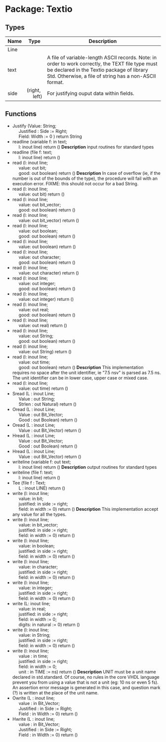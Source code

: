 # Package: Textio

## Types

| Name | Type                                               | Description                                                                                                                                                                                                |
| ---- | -------------------------------------------------- | ---------------------------------------------------------------------------------------------------------------------------------------------------------------------------------------------------------- |
| Line |                                                    |                                                                                                                                                                                                            |
| text |                                                    |  A file of variable-length ASCII records. Note: in order to work correctly, the TEXT file type must be declared in the Textio package of library Std.  Otherwise, a file of string has a non-ASCII format. |
| side | (right,<br><span style="padding-left:20px"> left)  | For justifying ouput data within fields.                                                                                                                                                                   |
## Functions
- Justify <font id="function_arguments">(Value: String;<br><span style="padding-left:20px"> Justified : Side := Right;<br><span style="padding-left:20px"> Field: Width := 0 ) </font> <font id="function_return">return String </font>
- readline <font id="function_arguments">(variable f: in text;<br><span style="padding-left:20px"> l: inout line) </font> <font id="function_return">return ()</font>
**Description**
input routines for standard types
- readline <font id="function_arguments">(file f: text;<br><span style="padding-left:20px"> l: inout line) </font> <font id="function_return">return ()</font>
- read <font id="function_arguments">(l: inout line;<br><span style="padding-left:20px"> value: out bit;<br><span style="padding-left:20px"> good: out boolean) </font> <font id="function_return">return ()</font>
**Description**
 In case of overflow (ie, if the number is out of the bounds of the type), the procedure will fail with an execution error. FIXME: this should not occur for a bad String.
- read <font id="function_arguments">(l: inout line;<br><span style="padding-left:20px"> value: out bit) </font> <font id="function_return">return ()</font>
- read <font id="function_arguments">(l: inout line;<br><span style="padding-left:20px"> value: out bit_vector;<br><span style="padding-left:20px"> good: out boolean) </font> <font id="function_return">return ()</font>
- read <font id="function_arguments">(l: inout line;<br><span style="padding-left:20px"> value: out bit_vector) </font> <font id="function_return">return ()</font>
- read <font id="function_arguments">(l: inout line;<br><span style="padding-left:20px"> value: out boolean;<br><span style="padding-left:20px"> good: out boolean) </font> <font id="function_return">return ()</font>
- read <font id="function_arguments">(l: inout line;<br><span style="padding-left:20px"> value: out boolean) </font> <font id="function_return">return ()</font>
- read <font id="function_arguments">(l: inout line;<br><span style="padding-left:20px"> value: out character;<br><span style="padding-left:20px"> good: out boolean) </font> <font id="function_return">return ()</font>
- read <font id="function_arguments">(l: inout line;<br><span style="padding-left:20px"> value: out character) </font> <font id="function_return">return ()</font>
- read <font id="function_arguments">(l: inout line;<br><span style="padding-left:20px"> value: out integer;<br><span style="padding-left:20px"> good: out boolean) </font> <font id="function_return">return ()</font>
- read <font id="function_arguments">(l: inout line;<br><span style="padding-left:20px"> value: out integer) </font> <font id="function_return">return ()</font>
- read <font id="function_arguments">(l: inout line;<br><span style="padding-left:20px"> value: out real;<br><span style="padding-left:20px"> good: out boolean) </font> <font id="function_return">return ()</font>
- read <font id="function_arguments">(l: inout line;<br><span style="padding-left:20px"> value: out real) </font> <font id="function_return">return ()</font>
- read <font id="function_arguments">(l: inout line;<br><span style="padding-left:20px"> value: out String;<br><span style="padding-left:20px"> good: out boolean) </font> <font id="function_return">return ()</font>
- read <font id="function_arguments">(l: inout line;<br><span style="padding-left:20px"> value: out String) </font> <font id="function_return">return ()</font>
- read <font id="function_arguments">(l: inout line;<br><span style="padding-left:20px"> value: out time;<br><span style="padding-left:20px"> good: out boolean) </font> <font id="function_return">return ()</font>
**Description**
 This implementation requires no space after the unit identifier, ie "7.5 nsv" is parsed as 7.5 ns. The unit identifier can be in lower case, upper case or mixed case.
- read <font id="function_arguments">(l: inout line;<br><span style="padding-left:20px"> value: out time) </font> <font id="function_return">return ()</font>
- Sread <font id="function_arguments">(L : inout Line;<br><span style="padding-left:20px"> Value : out String;<br><span style="padding-left:20px"> Strlen : out Natural) </font> <font id="function_return">return ()</font>
- Oread <font id="function_arguments">(L : inout Line;<br><span style="padding-left:20px"> Value : out Bit_Vector;<br><span style="padding-left:20px"> Good : out Boolean) </font> <font id="function_return">return ()</font>
- Oread <font id="function_arguments">(L : inout Line;<br><span style="padding-left:20px"> Value : out Bit_Vector) </font> <font id="function_return">return ()</font>
- Hread <font id="function_arguments">(L : inout Line;<br><span style="padding-left:20px"> Value : out Bit_Vector;<br><span style="padding-left:20px"> Good : out Boolean) </font> <font id="function_return">return ()</font>
- Hread <font id="function_arguments">(L : inout Line;<br><span style="padding-left:20px"> Value : out Bit_Vector) </font> <font id="function_return">return ()</font>
- writeline <font id="function_arguments">(variable f: out text;<br><span style="padding-left:20px"> l: inout line) </font> <font id="function_return">return ()</font>
**Description**
output routines for standard types
- writeline <font id="function_arguments">(file f: text;<br><span style="padding-left:20px"> l: inout line) </font> <font id="function_return">return ()</font>
- Tee <font id="function_arguments">(file f : Text;<br><span style="padding-left:20px"> L : inout LINE) </font> <font id="function_return">return ()</font>
- write <font id="function_arguments">(l: inout line;<br><span style="padding-left:20px"> value: in bit;<br><span style="padding-left:20px"> justified: in side := right;<br><span style="padding-left:20px"> field: in width := 0) </font> <font id="function_return">return ()</font>
**Description**
 This implementation accept any value for all the types.
- write <font id="function_arguments">(l: inout line;<br><span style="padding-left:20px"> value: in bit_vector;<br><span style="padding-left:20px"> justified: in side := right;<br><span style="padding-left:20px"> field: in width := 0) </font> <font id="function_return">return ()</font>
- write <font id="function_arguments">(l: inout line;<br><span style="padding-left:20px"> value: in boolean;<br><span style="padding-left:20px"> justified: in side := right;<br><span style="padding-left:20px"> field: in width := 0) </font> <font id="function_return">return ()</font>
- write <font id="function_arguments">(l: inout line;<br><span style="padding-left:20px"> value: in character;<br><span style="padding-left:20px"> justified: in side := right;<br><span style="padding-left:20px"> field: in width := 0) </font> <font id="function_return">return ()</font>
- write <font id="function_arguments">(l: inout line;<br><span style="padding-left:20px"> value: in integer;<br><span style="padding-left:20px"> justified: in side := right;<br><span style="padding-left:20px"> field: in width := 0) </font> <font id="function_return">return ()</font>
- write <font id="function_arguments">(L: inout line;<br><span style="padding-left:20px"> value: in real;<br><span style="padding-left:20px"> justified: in side := right;<br><span style="padding-left:20px"> field: in width := 0;<br><span style="padding-left:20px"> digits: in natural := 0) </font> <font id="function_return">return ()</font>
- write <font id="function_arguments">(l: inout line;<br><span style="padding-left:20px"> value: in String;<br><span style="padding-left:20px"> justified: in side := right;<br><span style="padding-left:20px"> field: in width := 0) </font> <font id="function_return">return ()</font>
- write <font id="function_arguments">(l: inout line;<br><span style="padding-left:20px"> value : in time;<br><span style="padding-left:20px"> justified: in side := right;<br><span style="padding-left:20px"> field: in width := 0;<br><span style="padding-left:20px"> unit : in TIME := ns) </font> <font id="function_return">return ()</font>
**Description**
 UNIT must be a unit name declared in std.standard.  Of course, no rules in the core VHDL language prevent you from using a value that is not a unit (eg: 10 ns or even 5 fs). An assertion error message is generated in this case, and question mark (?) is written at the place of the unit name.
- Owrite <font id="function_arguments">(L : inout line;<br><span style="padding-left:20px"> value : in Bit_Vector;<br><span style="padding-left:20px"> Justified : in Side := Right;<br><span style="padding-left:20px"> Field : in Width := 0) </font> <font id="function_return">return ()</font>
- Hwrite <font id="function_arguments">(L : inout line;<br><span style="padding-left:20px"> value : in Bit_Vector;<br><span style="padding-left:20px"> Justified : in Side := Right;<br><span style="padding-left:20px"> Field : in Width := 0) </font> <font id="function_return">return ()</font>
